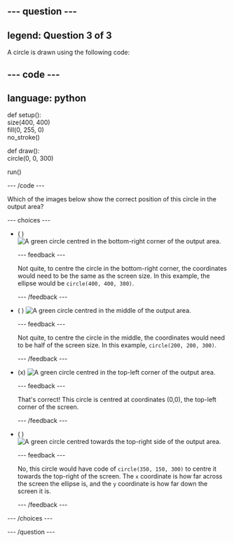 
--- question ---
---
legend: Question 3 of 3
---

A circle is drawn using the following code: 

--- code ---
---
language: python
---

def setup():   
  size(400, 400)   
  fill(0, 255, 0)   
  no_stroke()   
    
def draw():   
  circle(0, 0, 300)    

run()

--- /code ---

Which of the images below show the correct position of this circle in the output area?

--- choices ---

- ( ) ![A green circle centred in the bottom-right corner of the output area.](images/bottom-right.png)

  --- feedback ---
  
  Not quite, to centre the circle in the bottom-right corner, the coordinates would need to be the same as the screen size. In this example, the ellipse would be `circle(400, 400, 300)`. 

  --- /feedback ---

- ( ) ![A green circle centred in the middle of the output area.](images/centre.png) 

  --- feedback ---

  Not quite, to centre the circle in the middle, the coordinates would need to be half of the screen size. In this example, `circle(200, 200, 300)`. 

  --- /feedback ---

- (x) ![A green circle centred in the top-left corner of the output area.](images/top-left.png)

  --- feedback ---
  
  That's correct! This circle is centred at coordinates (0,0), the top-left corner of the screen. 

  --- /feedback ---

- ( ) ![A green circle centred towards the top-right side of the output area.](images/random-side.png)

  --- feedback ---
  
  No, this circle would have code of `circle(350, 150, 300)` to centre it towards the top-right of the screen. The `x` coordinate is how far across the screen the ellipse is, and the `y` coordinate is how far down the screen it is.

  --- /feedback ---

--- /choices ---

--- /question ---
